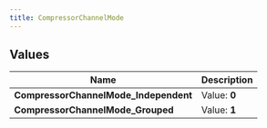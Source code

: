```yaml
---
title: CompressorChannelMode
---
```


## Values
| Name | Description |
| ---- | ----------- |
| **CompressorChannelMode_Independent** | Value: **0** |
| **CompressorChannelMode_Grouped** | Value: **1** |

